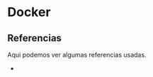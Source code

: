 # Docker



## Referencias
Aqui podemos ver algumas referencias usadas.
- [Referencias]: <referencias.md>



[Historia OSINT]: <00-Historia.md>
[Leis]: <0.1-Leis.md>
[O que é CVE]: <0.2-O-que-e-CVE.md>
[O que é Exploit]: <0.3-O-que-e-exploit.md>
[Shodan]: <1-Shodan.md>
[Whois]: <2-Whois.md>
[Censys]: <3-Censys.md>
[Sharingmyip]: <4-Sharingmyip.md>
[WhatCMS]: <5-WhatCMS.md>
[Robots.txt]: <6-Robots.txt.md>
[Netcraft]: <7-Netcraft.md>
[DNSDumpster]: <8-DNSDumpster.md>
[Bing]: <9-Bing.md>
[Google]: <10-Google.md>
[Perigos]: <11-Perigos.md>
[Conclusão]: <Conclusão.md>
[Referencias]: <Referencia.md>
